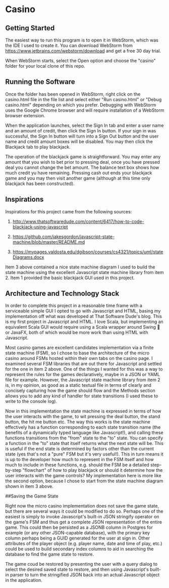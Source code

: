 # Casino

## Getting Started

The easiest way to run this program is to open it in WebStorm, which was the IDE I used to create it. You can download WebStorm from https://www.jetbrains.com/webstorm/download and get a free 30 day trial.

When WebStorm starts, select the Open option and choose the "casino" folder for your local clone of this repo.

## Running the Software

Once the folder has been opened in WebStorm, right click on the casino.html file in the file list and select either "Run casino.html" or "Debug casino.html" depending on which you prefer. Debugging with WebStorm uses the Google Chrome browser and will require installation of a WebStorm browser extension.

When the application launches, select the Sign In tab and enter a user name and an amount of credit, then click the Sign In button. If your sign in was successful, the Sign In button will turn into a Sign Out button and the user name and credit amount boxes will be disabled. You may then click the Blackjack tab to play blackjack.

The operation of the blackjack game is straightforward. You may enter any amount that you wish to bet prior to pressing deal, once you have pressed deal you cannot change the bet amount. The balance text box shows how much credit yu have remaining. Pressing cash out ends your blackjack game and you may then visit another game (although at this time only blackjack has been constructed).

## Inspirations

Inspirations for this project came from the following sources:

1. http://www.thatsoftwaredude.com/content/6417/how-to-code-blackjack-using-javascript

2. https://github.com/jakesgordon/javascript-state-machine/blob/master/README.md

3. https://mypages.valdosta.edu/dgibson/courses/cs4321/topics/uml/stateDiagrams.docx

Item 3 above contained a nice state machine diagram I used to build the state machine using the excellent Javascript state machine library from item 2. Item 1 provided the basic blackjack GUI used in this project.

## Architecture and Technology Stack

In order to complete this project in a reasonable time frame with a serviceable simple GUI I opted to go with Javascript and HTML, basing my implementation off what was developed at That Software Dude's blog. This is my first project in Javascript and HTML. I love Scala, but implementing an equivalent Scala GUI would require using a Scala wrapper around Swing 🤮 or JavaFX, both of which would be more work than using HTML with Javascript.

Most casino games are excellent candidates implementation via a finite state machine (FSM), so I chose to base the architecture of the micro casino around FSMs hosted within their own tabs on the casino page. I examined several FSM libraries that are out there for Javascript and settled for the one in item 2 above. One of the things I wanted for this was a way to represent the rules for the games declaratively, maybe in a JSON or YAML file for example. However, the Javascript state machine library from item 2 is, in my opinion, as good as a static textual file in terms of  clearly and concisely capturing how the game should flow and the Methods section allows you to add any kind of handler for state transitions (I used these to write to the console log).

Now in this implementation the state machine is expressed in terms of how the user interacts with the game, to wit pressing the deal button, the stand button, the hit me button etc. The way this works is the state machine effectively has a function corresponding to each state transition name (the benefits of a dynamically typed language like Javascript!), and calling these functions transitions from the "from" state to the "to" state. You can specify a function in the "to" state that itself returns what the next state will be. This is useful if the end state is determined by factors other than the current state (yes that's not a "pure" FSM but it's very useful!). This in turn means it is up to the developer how much to represent in the FSM itself and how much to include in these functions, e.g. should the FSM be a detailed step-by-step "flowchart" of how to play blackjack or should it determine how the user interacts with the game controls? My implementation here is more like the second option, because I chose to start from the state machine diagram shown in item 3 above. 

##Saving the Game State

Right now the micro casino implementation does not save the game state, but there are several ways it could be modified to do so. Perhaps one of the easiest is simply to invoke Javascript's built-in JSON stringify operator on the game's FSM and thus get a complete JSON representation of the entire game. This could then be persisted as a JSONB column in Postgres for example (or any other JSON-capable database), with the primary key column perhaps being a GUID generated for the user at sign in. Other attributes of the player object (e.g. player name, date and time of play, etc.) could be used to build secondary index columns to aid in searching the database to find the game state to restore. 

The game coud be restored by presenting the user with a query dialog to select the desired saved state to restore, and then using Javascript's built-in parser to turn the stringified JSON back into an actual Javascript object in the application. 
